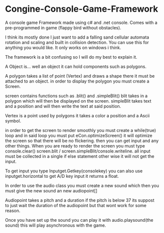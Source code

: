 # Congine-Console-Game-Framework
A console game Framework made using c# and .net console.
Comes with a pre-programmed in game (flappy bird without obstacles).

I think its mostly done I just want to add a falling sand cellular automata rotation and scaling and built in collision detection.
You can use this for anything you would like. It only works on windows i think.

The framework is a bit confusing so I will do my best to explain it.

A Object is... well an object it can hold components such as polygons.

A polygon takes a list of point (Vertex) and draws a shape there it must be attached to an object. in order to display the polygon you must create a Screen.

screen contains functions such as .blit() and .simpleBlit() blit takes in a polygon which will then be displayed on the screen. simpleBlit takes text and a position and will then write the text at said position.

Vertex is a point used by polygons it takes a color a position and a Ascii symbol.

in order to get the screen to render smoothly you must create a while(true) loop and in said loop you must put eCon.optimizeScreen() it will optimize the screen so that there will be no flickering. then you can get input and any other things. When you are ready to render the screen you must type console.clear() screen.blit / screen.simpleBlit/console.writeline. all input must be collected in a single if else statement other wise it will not get the input.

To get input you type Inputget.Getkey(consolekey) you can also use inputget.horizontal to get A/D key input it returns a float.

In order to use the audio class you must create a new sound which then you must give the new sound an new audiopoint[] 

Audiopoint takes a pitch and a duration if the pitch is below 37 its suppost to just wait the duration of the audiopoint but that wont work for some reason.

Once you have set up the sound you can play it with audio.playsound(the sound) this will play asynchronous with the game.


 
